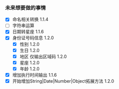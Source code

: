 ### 未来想要做的事情

- [x] 命名相关转换 1.1.4
- [ ] 字符串运算
- [x] 日期转星座 1.1.6
- [x] 身份证号码信息 1.2.0
  - [x] 性别 1.2.0
  - [x] 生日 1.2.0
  - [x] 地区  仅输出区域码 1.2.0
  - [x] 星座 1.2.0
  - [x] 年龄 1.2.0
- [x] 增加执行时间输出 1.1.6
- [x] 开始增加String|Date|Number|Object拓展方法 1.2.0
